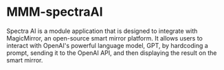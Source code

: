 # MMM-spectraAI
Spectra AI is a module application that is designed to integrate with MagicMirror, an open-source smart mirror platform. It allows users to interact with OpenAI's powerful language model, GPT, by hardcoding a prompt, sending it to the OpenAI API, and then displaying the result on the smart mirror.
